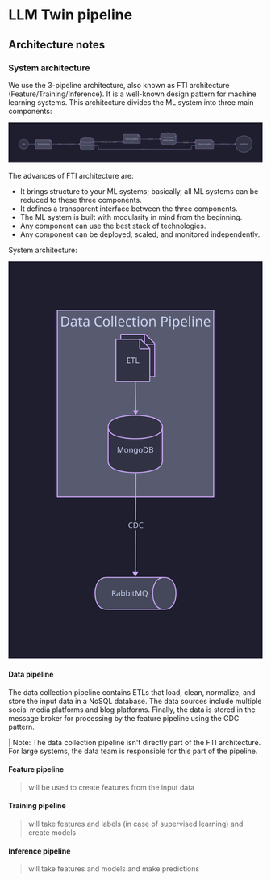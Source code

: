 # LLM Twin pipeline

## Architecture notes

### System architecture

We use the 3-pipeline architecture, also known as FTI architecture (Feature/Training/Inference). It is a well-known design pattern for machine learning systems. This architecture divides the ML system into three main components:

![3-pipeline-architecture](src/diagrams/three-pipeline-design.svg)

The advances of FTI architecture are:
* It brings structure to your ML systems; basically, all ML systems can be reduced to these three components.
* It defines a transparent interface between the three components.
* The ML system is built with modularity in mind from the beginning.
* Any component can use the best stack of technologies.
* Any component can be deployed, scaled, and monitored independently.

System architecture:

![System architecture](src/diagrams/architecture.svg)

#### Data pipeline

The data collection pipeline contains ETLs that load, clean, normalize, and store the input data in a NoSQL database. The data sources include multiple social media platforms and blog platforms. Finally, the data is stored in the message broker for processing by the feature pipeline using the CDC pattern.

| Note: The data collection pipeline isn't directly part of the FTI architecture. For large systems, the data team is responsible for this part of the pipeline.

#### Feature pipeline

> will be used to create features from the input data

#### Training pipeline

> will take features and labels (in case of supervised learning) and create models

#### Inference pipeline

> will take features and models and make predictions


